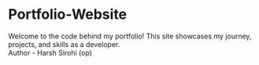 # Portfolio-Website
Welcome to the code behind my portfolio! This site showcases my journey, projects, and skills as a developer.
<br/>
Author - Harsh Sirohi (op)
